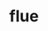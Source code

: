 ---
category: 4-letters
denotation: null
name: flue
reference_link: https://www.etymonline.com/word/flue
root_language: null
root_name: null
title: flue
type: free
word_sums:
- respelling: flue
  sum: 'Flue + '
---